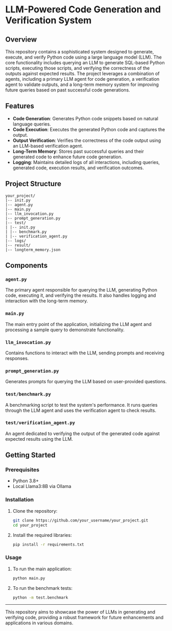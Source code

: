 # LLM-Powered Code Generation and Verification System

## Overview

This repository contains a sophisticated system designed to generate, execute, and verify Python code using a large language model (LLM). The core functionality includes querying an LLM to generate SQL-based Python scripts, executing those scripts, and verifying the correctness of the outputs against expected results. The project leverages a combination of agents, including a primary LLM agent for code generation, a verification agent to validate outputs, and a long-term memory system for improving future queries based on past successful code generations.

## Features

- **Code Generation**: Generates Python code snippets based on natural language queries.
- **Code Execution**: Executes the generated Python code and captures the output.
- **Output Verification**: Verifies the correctness of the code output using an LLM-based verification agent.
- **Long-Term Memory**: Stores past successful queries and their generated code to enhance future code generation.
- **Logging**: Maintains detailed logs of all interactions, including queries, generated code, execution results, and verification outcomes.

## Project Structure

```
your_project/
|-- init.py
|-- agent.py
|-- main.py
|-- llm_invocation.py
|-- prompt_generation.py
|-- test/
| |-- init.py
| |-- benchmark.py
| |-- verification_agent.py
|-- logs/
|-- result/
|-- longterm_memory.json
```


## Components

### `agent.py`
The primary agent responsible for querying the LLM, generating Python code, executing it, and verifying the results. It also handles logging and interaction with the long-term memory.

### `main.py`
The main entry point of the application, initializing the LLM agent and processing a sample query to demonstrate functionality.

### `llm_invocation.py`
Contains functions to interact with the LLM, sending prompts and receiving responses.

### `prompt_generation.py`
Generates prompts for querying the LLM based on user-provided questions.

### `test/benchmark.py`
A benchmarking script to test the system's performance. It runs queries through the LLM agent and uses the verification agent to check results.

### `test/verification_agent.py`
An agent dedicated to verifying the output of the generated code against expected results using the LLM.

## Getting Started

### Prerequisites
- Python 3.8+
- Local Llama3:8B via Ollama

### Installation

1. Clone the repository:
    ```bash
    git clone https://github.com/your_username/your_project.git
    cd your_project
    ```

2. Install the required libraries:
    ```bash
    pip install -r requirements.txt
    ```

### Usage

1. To run the main application:
    ```bash
    python main.py
    ```

2. To run the benchmark tests:
    ```bash
    python -m test.benchmark
    ```

---

This repository aims to showcase the power of LLMs in generating and verifying code, providing a robust framework for future enhancements and applications in various domains.
